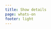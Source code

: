 ```yaml
---
title: Show details
page: whats-on
footer: light
---
```


<script setup>
    import ShowPage from "/src/pages/ShowPage.vue";
    import { useData } from 'vitepress'
    const { params } = useData();
    let showSlug = params.value.show;
</script>

<ShowPage :id="showSlug" />
